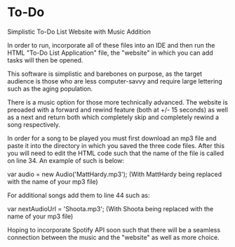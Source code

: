 # To-Do
Simplistic To-Do List Website with Music Addition

In order to run, incorporate all of these files into an IDE and then run the HTML "To-Do List Application" file, the "website" in which you can add tasks will then be opened.

This software is simplistic and barebones on purpose, as the target audience is those who are less computer-savvy and require large lettering such as the aging population.

There is a music option for those more technically advanced. The website is preoaded with a forward and rewind feature (both at +/- 15 seconds) as well as a next and return both which completely skip and completely rewind a song respectively. 

In order for a song to be played you must first download an mp3 file and paste it into the directory in which you saved the three code files. After this you will need to edit the HTML code such that the name of the file is called on line 34. An example of such is below:


var audio = new Audio('MattHardy.mp3'); (With MattHardy being replaced with the name of your mp3 file)


For additional songs add them to line 44 such as:


var nextAudioUrl = 'Shoota.mp3'; (With Shoota being replaced with the name of your mp3 file)




Hoping to incorporate Spotify API soon such that there will be a seamless connection between the music and the "website" as well as more choice.
